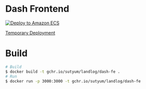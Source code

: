 # Dash Frontend

[![Deploy to Amazon ECS](https://github.com/sutyum/SLAM/actions/workflows/aws.yml/badge.svg)](https://github.com/sutyum/SLAM/actions/workflows/aws.yml)

[Temporary Deployment](https://land-ai.herokuapp.com)

# Build

```sh
# Build
$ docker build -t gchr.io/sutyum/landlog/dash-fe .
# Run
$ docker run -p 3000:3000 -t gchr.io/sutyum/landlog/dash-fe
```

